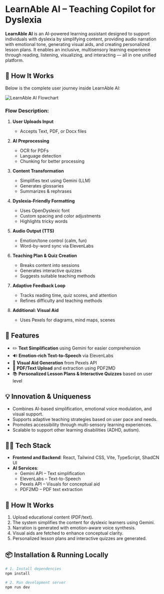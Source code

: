 # LearnAble AI – Teaching Copilot for Dyslexia

**LearnAble AI** is an AI-powered learning assistant designed to support individuals with dyslexia by simplifying content, providing audio narration with emotional tone, generating visual aids, and creating personalized lesson plans. It enables an inclusive, multisensory learning experience through reading, listening, visualizing, and interacting — all in one unified platform.

## 🧠 How It Works

Below is the complete user journey inside LearnAble AI:

![LearnAble AI Flowchart](./Screenshot%202025-07-17%20103606.png)

### Flow Description:

1. **User Uploads Input**
   - Accepts Text, PDF, or Docx files

2. **AI Preprocessing**
   - OCR for PDFs
   - Language detection
   - Chunking for better processing

3. **Content Transformation**
   - Simplifies text using Gemini (LLM)
   - Generates glossaries
   - Summarizes & rephrases

4. **Dyslexia-Friendly Formatting**
   - Uses OpenDyslexic font
   - Custom spacing and color adjustments
   - Highlights tricky words

5. **Audio Output (TTS)**
   - Emotion/tone control (calm, fun)
   - Word-by-word sync via ElevenLabs

6. **Teaching Plan & Quiz Creation**
   - Breaks content into sessions
   - Generates interactive quizzes
   - Suggests suitable teaching methods

7. **Adaptive Feedback Loop**
   - Tracks reading time, quiz scores, and attention
   - Refines difficulty and teaching methods

8. **Additional: Visual Aid**
   - Uses Pexels for diagrams, mind maps, scenes

## 🚀 Features

- ✏️ **Text Simplification** using Gemini for easier comprehension
- 🔊 **Emotion-rich Text-to-Speech** via ElevenLabs
- 📸 **Visual Aid Generation** from Pexels API
- 📄 **PDF/Text Upload** and extraction using PDF2MD
- 📚 **Personalized Lesson Plans & Interactive Quizzes** based on user level

## 💡 Innovation & Uniqueness

- Combines AI-based simplification, emotional voice modulation, and visual support.
- Supports adaptive teaching strategies based on user pace and needs.
- Promotes accessibility through multi-sensory learning experiences.
- Scalable to support other learning disabilities (ADHD, autism).

## 👨‍💻 Tech Stack

- **Frontend and Backend**: React, Tailwind CSS, Vite, TypeScript, ShadCN UI
- **AI Services**:
  - Gemini API – Text simplification
  - ElevenLabs – Text-to-Speech
  - Pexels API – Visuals for conceptual aid
  - PDF2MD – PDF text extraction

## 🧠 How It Works

1. Upload educational content (PDF/text).
2. The system simplifies the content for dyslexic learners using Gemini.
3. Narration is generated with emotion-aware voice synthesis.
4. Visual aids are fetched to enhance conceptual clarity.
5. Personalized lesson plans and interactive quizzes are generated.

## 📦 Installation & Running Locally

```bash
# 1. Install dependencies
npm install

# 2. Run development server
npm run dev
